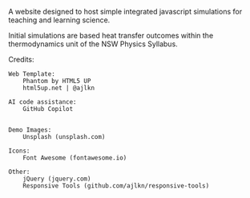 A website designed to host simple integrated javascript simulations for teaching and learning science.

Initial simulations are based heat transfer outcomes within the thermodynamics unit of the NSW Physics Syllabus.


Credits:

	Web Template:
		Phantom by HTML5 UP
		html5up.net | @ajlkn

	AI code assistance:
		GitHub Copilot


	Demo Images:
		Unsplash (unsplash.com)

	Icons:
		Font Awesome (fontawesome.io)

	Other:
		jQuery (jquery.com)
		Responsive Tools (github.com/ajlkn/responsive-tools)